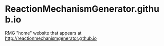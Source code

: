 # ReactionMechanismGenerator.github.io
RMG "home" website that appears at http://reactionmechanismgenerator.github.io

